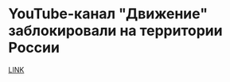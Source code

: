 # YouTube-канал "Движение" заблокировали на территории России



[LINK](https://varlamov.ru/2573731.html)